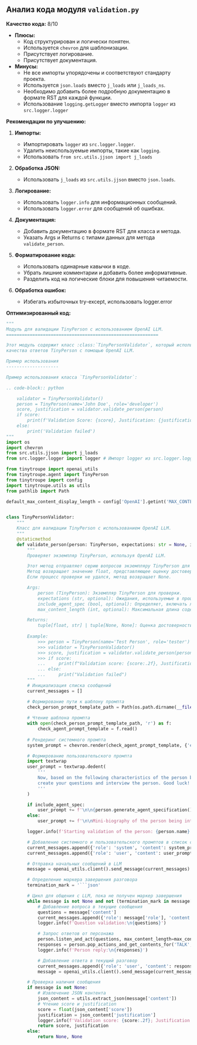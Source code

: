 ## Анализ кода модуля `validation.py`

**Качество кода:** 8/10
- **Плюсы:**
    - Код структурирован и логически понятен.
    - Используется `chevron` для шаблонизации.
    - Присутствует логирование.
    - Присутствует документация.
- **Минусы:**
    - Не все импорты упорядочены и соответствуют стандарту проекта.
    - Используется `json.loads` вместо `j_loads` или `j_loads_ns`.
    - Необходимо добавить более подробную документацию в формате RST для каждой функции.
    - Использование `logging.getLogger` вместо импорта `logger` из `src.logger.logger`

**Рекомендации по улучшению:**

1.  **Импорты:**
    -   Импортировать `logger` из `src.logger.logger`.
    -   Удалить неиспользуемые импорты, такие как `logging`.
    -   Использовать `from src.utils.jjson import j_loads`

2.  **Обработка JSON:**
    -   Использовать `j_loads` из `src.utils.jjson` вместо `json.loads`.

3.  **Логирование:**
    -   Использовать `logger.info` для информационных сообщений.
    -   Использовать `logger.error` для сообщений об ошибках.

4.  **Документация:**
    -   Добавить документацию в формате RST для класса и метода.
    -   Указать Args и Returns с типами данных для метода `validate_person`.

5.  **Форматирование кода:**
    -   Использовать одинарные кавычки в коде.
    -   Убрать лишние комментарии и добавить более информативные.
    -   Разделить код на логические блоки для повышения читаемости.

6.  **Обработка ошибок:**
    - Избегать избыточных try-except, использовать logger.error

**Оптимизированный код:**

```python
"""
Модуль для валидации TinyPerson с использованием OpenAI LLM.
==========================================================

Этот модуль содержит класс :class:`TinyPersonValidator`, который используется для проверки
качества ответов TinyPerson с помощью OpenAI LLM.

Пример использования
--------------------

Пример использования класса `TinyPersonValidator`:

.. code-block:: python

    validator = TinyPersonValidator()
    person = TinyPerson(name='John Doe', role='developer')
    score, justification = validator.validate_person(person)
    if score:
        print(f'Validation Score: {score}, Justification: {justification}')
    else:
        print('Validation failed')
"""
import os
import chevron
from src.utils.jjson import j_loads
from src.logger.logger import logger # Импорт logger из src.logger.logger

from tinytroupe import openai_utils
from tinytroupe.agent import TinyPerson
from tinytroupe import config
import tinytroupe.utils as utils
from pathlib import Path

default_max_content_display_length = config['OpenAI'].getint('MAX_CONTENT_DISPLAY_LENGTH', 1024)


class TinyPersonValidator:
    """
    Класс для валидации TinyPerson с использованием OpenAI LLM.
    """
    @staticmethod
    def validate_person(person: TinyPerson, expectations: str = None, include_agent_spec: bool = True, max_content_length: int = default_max_content_display_length) -> tuple[float, str] | tuple[None, None]:
        """
        Проверяет экземпляр TinyPerson, используя OpenAI LLM.

        Этот метод отправляет серию вопросов экземпляру TinyPerson для проверки его ответов с использованием OpenAI LLM.
        Метод возвращает значение float, представляющее оценку достоверности процесса проверки.
        Если процесс проверки не удался, метод возвращает None.

        Args:
            person (TinyPerson): Экземпляр TinyPerson для проверки.
            expectations (str, optional): Ожидания, используемые в процессе проверки. Defaults to None.
            include_agent_spec (bool, optional): Определяет, включать ли спецификацию агента в запрос. Defaults to True.
            max_content_length (int, optional): Максимальная длина содержимого для отображения при рендеринге разговора.

        Returns:
            tuple[float, str] | tuple[None, None]: Оценка достоверности (от 0.0 до 1.0) и обоснование или (None, None) в случае неудачи.
        
        Example:
            >>> person = TinyPerson(name='Test Person', role='tester')
            >>> validator = TinyPersonValidator()
            >>> score, justification = validator.validate_person(person)
            >>> if score:
            ...     print(f"Validation score: {score:.2f}, Justification: {justification}")
            ... else:
            ...     print("Validation failed")
        """
        # Инициализация списка сообщений
        current_messages = []

        # Формирование пути к шаблону промпта
        check_person_prompt_template_path = Path(os.path.dirname(__file__)) / 'prompts/check_person.mustache'
        
        # Чтение шаблона промпта
        with open(check_person_prompt_template_path, 'r') as f:
            check_agent_prompt_template = f.read()
        
        # Рендеринг системного промпта
        system_prompt = chevron.render(check_agent_prompt_template, {'expectations': expectations})

        # Формирование пользовательского промпта
        import textwrap
        user_prompt = textwrap.dedent(
            '''
            Now, based on the following characteristics of the person being interviewed, and following the rules given previously, 
            create your questions and interview the person. Good luck!
            '''
        )

        if include_agent_spec:
            user_prompt += f'\n\n{person.generate_agent_specification()}'
        else:
            user_prompt += f'\n\nMini-biography of the person being interviewed: {person.minibio()}'

        logger.info(f'Starting validation of the person: {person.name}')

        # Добавление системного и пользовательского промптов в список сообщений
        current_messages.append({'role': 'system', 'content': system_prompt})
        current_messages.append({'role': 'user', 'content': user_prompt})

        # Отправка начальных сообщений в LLM
        message = openai_utils.client().send_message(current_messages)

        # Определение маркера завершения разговора
        termination_mark = '```json'

        # Цикл для общения с LLM, пока не получен маркер завершения
        while message is not None and not (termination_mark in message['content']):
            # Добавление вопроса в текущие сообщения
            questions = message['content']
            current_messages.append({'role': message['role'], 'content': questions})
            logger.info(f'Question validation:\n{questions}')

            # Запрос ответов от персонажа
            person.listen_and_act(questions, max_content_length=max_content_length)
            responses = person.pop_actions_and_get_contents_for('TALK', False)
            logger.info(f'Person reply:\n{responses}')

            # Добавление ответа в текущий разговор
            current_messages.append({'role': 'user', 'content': responses})
            message = openai_utils.client().send_message(current_messages)

        # Проверка наличия сообщения
        if message is not None:
            # Извлечение JSON контента
            json_content = utils.extract_json(message['content'])
            # Чтение score и justification
            score = float(json_content['score'])
            justification = json_content['justification']
            logger.info(f'Validation score: {score:.2f}; Justification: {justification}')
            return score, justification
        else:
            return None, None